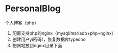 # PersonalBlog
个人博客（php）
1. 配置支持php的nginx（mysql/mariadb+php+nginx）
1. 创建用户yi密码1，恢复数据库typecho
1. 把网站放到nginx目录下面
